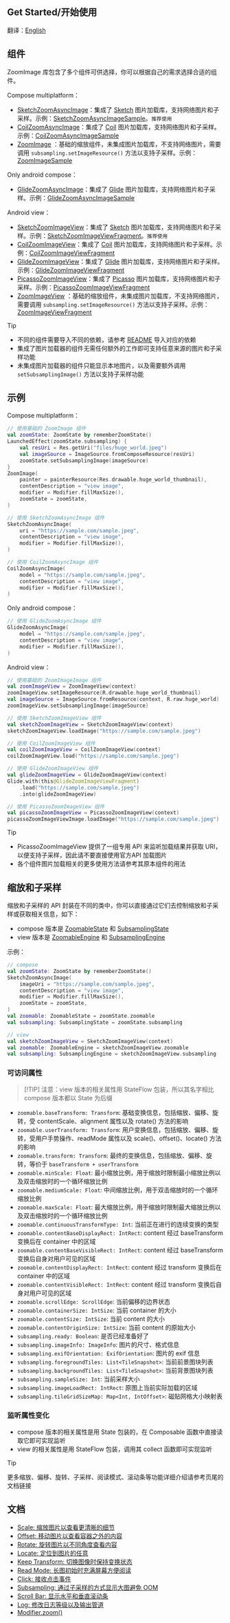 ## Get Started/开始使用

翻译：[English](getting_started.md)

## 组件

ZoomImage 库包含了多个组件可供选择，你可以根据自己的需求选择合适的组件。

Compose multiplatform：

* [SketchZoomAsyncImage]：集成了 [Sketch]
  图片加载库，支持网络图片和子采样。示例：[SketchZoomAsyncImageSample]。`推荐使用`
* [CoilZoomAsyncImage]：集成了 [Coil]
  图片加载库，支持网络图片和子采样。示例：[CoilZoomAsyncImageSample]
* [ZoomImage]
  ：基础的缩放组件，未集成图片加载库，不支持网络图片，需要调用 `subsampling.setImageResource()`
  方法以支持子采样。示例：[ZoomImageSample]

Only android compose：

* [GlideZoomAsyncImage]：集成了 [Glide]
  图片加载库，支持网络图片和子采样。示例：[GlideZoomAsyncImageSample]

Android view：

* [SketchZoomImageView]：集成了 [Sketch]
  图片加载库，支持网络图片和子采样。示例：[SketchZoomImageViewFragment]。`推荐使用`
* [CoilZoomImageView]：集成了 [Coil]
  图片加载库，支持网络图片和子采样。示例：[CoilZoomImageViewFragment]
* [GlideZoomImageView]：集成了 [Glide]
  图片加载库，支持网络图片和子采样。示例：[GlideZoomImageViewFragment]
* [PicassoZoomImageView]：集成了 [Picasso]
  图片加载库，支持网络图片和子采样。示例：[PicassoZoomImageViewFragment]
* [ZoomImageView]
  ：基础的缩放组件，未集成图片加载库，不支持网络图片，需要调用 `subsampling.setImageResource()`
  方法以支持子采样。示例：[ZoomImageViewFragment]

> [!TIP]
> * 不同的组件需要导入不同的依赖，请参考 [README](../README.zh.md#下载) 导入对应的依赖
> * 集成了图片加载器的组件无需任何额外的工作即可支持任意来源的图片和子采样功能
> * 未集成图片加载器的组件只能显示本地图片，以及需要额外调用 `setSubsamplingImage()` 方法以支持子采样功能

## 示例

Compose multiplatform：

```kotlin
// 使用基础的 ZoomImage 组件
val zoomState: ZoomState by rememberZoomState()
LaunchedEffect(zoomState.subsampling) {
    val resUri = Res.getUri("files/huge_world.jpeg")
    val imageSource = ImageSource.fromComposeResource(resUri)
    zoomState.setSubsamplingImage(imageSource)
}
ZoomImage(
    painter = painterResource(Res.drawable.huge_world_thumbnail),
    contentDescription = "view image",
    modifier = Modifier.fillMaxSize(),
    zoomState = zoomState,
)

// 使用 SketchZoomAsyncImage 组件
SketchZoomAsyncImage(
    uri = "https://sample.com/sample.jpeg",
    contentDescription = "view image",
    modifier = Modifier.fillMaxSize(),
)

// 使用 CoilZoomAsyncImage 组件
CoilZoomAsyncImage(
    model = "https://sample.com/sample.jpeg",
    contentDescription = "view image",
    modifier = Modifier.fillMaxSize(),
)
```

Only android compose：

```kotlin
// 使用 GlideZoomAsyncImage 组件
GlideZoomAsyncImage(
    model = "https://sample.com/sample.jpeg",
    contentDescription = "view image",
    modifier = Modifier.fillMaxSize(),
)
```

Android view：

```kotlin
// 使用基础的 ZoomImageImage 组件
val zoomImageView = ZoomImageView(context)
zoomImageView.setImageResource(R.drawable.huge_world_thumbnail)
val imageSource = ImageSource.fromResource(context, R.raw.huge_world)
zoomImageView.setSubsamplingImage(imageSource)

// 使用 SketchZoomImageView 组件
val sketchZoomImageView = SketchZoomImageView(context)
sketchZoomImageView.loadImage("https://sample.com/sample.jpeg")

// 使用 CoilZoomImageView 组件
val coilZoomImageView = CoilZoomImageView(context)
coilZoomImageView.load("https://sample.com/sample.jpeg")

// 使用 GlideZoomImageView 组件
val glideZoomImageView = GlideZoomImageView(context)
Glide.with(this@GlideZoomImageViewFragment)
    .load("https://sample.com/sample.jpeg")
    .into(glideZoomImageView)

// 使用 PicassoZoomImageView 组件
val picassoZoomImageView = PicassoZoomImageView(context)
picassoZoomImageViewImage.loadImage("https://sample.com/sample.jpeg")
```

> [!TIP]
> * PicassoZoomImageView 提供了一组专用 API 来监听加载结果并获取 URI，以便支持子采样，因此请不要直接使用官方API
    加载图片
> * 各个组件图片加载相关的更多使用方法请参考其原本组件的用法

## 缩放和子采样

缩放和子采样的 API 封装在不同的类中，你可以直接通过它们去控制缩放和子采样或获取相关信息，如下：

* compose 版本是 [ZoomableState] 和 [SubsamplingState]
* view 版本是 [ZoomableEngine] 和 [SubsamplingEngine]

示例：

```kotlin
// compose
val zoomState: ZoomState by rememberZoomState()
SketchZoomAsyncImage(
    imageUri = "https://sample.com/sample.jpeg",
    contentDescription = "view image",
    modifier = Modifier.fillMaxSize(),
    zoomState = zoomState,
)
val zoomable: ZoomableState = zoomState.zoomable
val subsampling: SubsamplingState = zoomState.subsampling

// view
val sketchZoomImageView = SketchZoomImageView(context)
val zoomable: ZoomableEngine = sketchZoomImageView.zoomable
val subsampling: SubsamplingEngine = sketchZoomImageView.subsampling
```

### 可访问属性

> [!TIP] 注意：view 版本的相关属性用 StateFlow 包装，所以其名字相比 compose 版本都以 State 为后缀

* `zoomable.baseTransform: Transform`: 基础变换信息，包括缩放、偏移、旋转，受 contentScale、alignment
  属性以及 rotate() 方法的影响
* `zoomable.userTransform: Transform`: 用户变换信息，包括缩放、偏移、旋转，受用户手势操作、readMode 属性以及
  scale()、offset()、locate()
  方法的影响
* `zoomable.transform: Transform`:
  最终的变换信息，包括缩放、偏移、旋转，等价于 `baseTransform + userTransform`
* `zoomable.minScale: Float`: 最小缩放比例，用于缩放时限制最小缩放比例以及双击缩放时的一个循环缩放比例
* `zoomable.mediumScale: Float`: 中间缩放比例，用于双击缩放时的一个循环缩放比例
* `zoomable.maxScale: Float`: 最大缩放比例，用于缩放时限制最大缩放比例以及双击缩放时的一个循环缩放比例
* `zoomable.continuousTransformType: Int`: 当前正在进行的连续变换的类型
* `zoomable.contentBaseDisplayRect: IntRect`: content 经过 baseTransform 变换后在 container 中的区域
* `zoomable.contentBaseVisibleRect: IntRect`: content 经过 baseTransform 变换后自身对用户可见的区域
* `zoomable.contentDisplayRect: IntRect`: content 经过 transform 变换后在 container 中的区域
* `zoomable.contentVisibleRect: IntRect`: content 经过 transform 变换后自身对用户可见的区域
* `zoomable.scrollEdge: ScrollEdge`: 当前偏移的边界状态
* `zoomable.containerSize: IntSize`: 当前 container 的大小
* `zoomable.contentSize: IntSize`: 当前 content 的大小
* `zoomable.contentOriginSize: IntSize`: 当前 content 的原始大小
* `subsampling.ready: Boolean`: 是否已经准备好了
* `subsampling.imageInfo: ImageInfo`: 图片的尺寸、格式信息
* `subsampling.exifOrientation: ExifOrientation`: 图片的 exif 信息
* `subsampling.foregroundTiles: List<TileSnapshot>`: 当前前景图块列表
* `subsampling.backgroundTiles: List<TileSnapshot>`: 当前背景图块列表
* `subsampling.sampleSize: Int`: 当前采样大小
* `subsampling.imageLoadRect: IntRect`: 原图上当前实际加载的区域
* `subsampling.tileGridSizeMap: Map<Int, IntOffset>`: 磁贴网格大小映射表

### 监听属性变化

* compose 版本的相关属性是用 State 包装的，在 Composable 函数中直接读取它即可实现监听
* view 的相关属性是用 StateFlow 包装，调用其 collect 函数即可实现监听

> [!TIP]
> 更多缩放、偏移、旋转、子采样、阅读模式、滚动条等功能详细介绍请参考页尾的文档链接

## 文档

* [Scale: 缩放图片以查看更清晰的细节](scale.zh.md)
* [Offset: 移动图片以查看容器之外的内容](offset.zh.md)
* [Rotate: 旋转图片以不同角度查看内容](rotate.zh.md)
* [Locate: 定位到图片的任意](locate.zh.md)
* [Keep Transform: 切换图像时保持变换状态](keep_transform.zh.md)
* [Read Mode: 长图初始时充满屏幕方便阅读](readmode.zh.md)
* [Click: 接收点击事件](click.zh.md)
* [Subsampling: 通过子采样的方式显示大图避免 OOM](subsampling.zh.md)
* [Scroll Bar: 显示水平和垂直滚动条](scrollbar.zh.md)
* [Log: 修改日志等级以及输出管道](log.zh.md)
* [Modifier.zoom()](modifier_zoom.zh.md)

[ZoomImage]: ../zoomimage-compose/src/commonMain/kotlin/com/github/panpf/zoomimage/ZoomImage.kt

[CoilZoomAsyncImage]: ../zoomimage-compose-coil3/src/commonMain/kotlin/com/github/panpf/zoomimage/SingletonCoilZoomAsyncImage.kt

[GlideZoomAsyncImage]: ../zoomimage-compose-glide/src/main/kotlin/com/github/panpf/zoomimage/GlideZoomAsyncImage.kt

[SketchZoomAsyncImage]: ../zoomimage-compose-sketch4/src/commonMain/kotlin/com/github/panpf/zoomimage/SingletonSketchZoomAsyncImage.kt

[ZoomImageSample]: ../sample/src/commonMain/kotlin/com/github/panpf/zoomimage/sample/ui/examples/BasicZoomImageSample.kt

[CoilZoomAsyncImageSample]: ../sample/src/commonMain/kotlin/com/github/panpf/zoomimage/sample/ui/examples/CoilZoomAsyncImageSample.common.kt

[GlideZoomAsyncImageSample]: ../sample/src/androidMain/kotlin/com/github/panpf/zoomimage/sample/ui/examples/GlideZoomAsyncImageSample.kt

[SketchZoomAsyncImageSample]: ../sample/src/commonMain/kotlin/com/github/panpf/zoomimage/sample/ui/examples/SketchZoomAsyncImageSample.kt

[ZoomImageView]: ../zoomimage-view/src/main/kotlin/com/github/panpf/zoomimage/ZoomImageView.kt

[CoilZoomImageView]: ../zoomimage-view-coil3-core/src/main/kotlin/com/github/panpf/zoomimage/CoilZoomImageView.kt

[GlideZoomImageView]: ../zoomimage-view-glide/src/main/kotlin/com/github/panpf/zoomimage/GlideZoomImageView.kt

[PicassoZoomImageView]: ../zoomimage-view-picasso/src/main/kotlin/com/github/panpf/zoomimage/PicassoZoomImageView.kt

[SketchZoomImageView]: ../zoomimage-view-sketch4-core/src/main/kotlin/com/github/panpf/zoomimage/SketchZoomImageView.kt

[ZoomImageViewFragment]: ../sample/src/androidMain/kotlin/com/github/panpf/zoomimage/sample/ui/examples/BasicZoomImageViewFragment.kt

[CoilZoomImageViewFragment]: ../sample/src/androidMain/kotlin/com/github/panpf/zoomimage/sample/ui/examples/CoilZoomImageViewFragment.kt

[GlideZoomImageViewFragment]: ../sample/src/androidMain/kotlin/com/github/panpf/zoomimage/sample/ui/examples/GlideZoomImageViewFragment.kt

[PicassoZoomImageViewFragment]: ../sample/src/androidMain/kotlin/com/github/panpf/zoomimage/sample/ui/examples/PicassoZoomImageViewFragment.kt

[SketchZoomImageViewFragment]: ../sample/src/androidMain/kotlin/com/github/panpf/zoomimage/sample/ui/examples/SketchZoomImageViewFragment.kt

[Sketch]: https://github.com/panpf/sketch

[SketchAsyncImage]: https://github.com/panpf/sketch/blob/main/sketch-compose/src/commonMain/kotlin/com/github/panpf/sketch/compose/AsyncImage.kt

[Coil]: https://github.com/coil-kt/coil

[CoilAsyncImage]: https://github.com/coil-kt/coil/blob/main/coil-compose-singleton/src/commonMain/kotlin/coil/compose/SingletonAsyncImage.kt

[Glide]: https://github.com/bumptech/glide

[GlideImage]: https://github.com/bumptech/glide/blob/master/integration/compose/src/commonMain/kotlin/com/bumptech/glide/integration/compose/GlideImage.kt

[Picasso]: https://github.com/square/picasso

[ZoomableState]: ../zoomimage-compose/src/commonMain/kotlin/com/github/panpf/zoomimage/compose/zoom/ZoomableState.kt

[SubsamplingState]: ../zoomimage-compose/src/commonMain/kotlin/com/github/panpf/zoomimage/compose/subsampling/SubsamplingState.kt

[ZoomableEngine]: ../zoomimage-view/src/main/kotlin/com/github/panpf/zoomimage/view/zoom/ZoomableEngine.kt

[SubsamplingEngine]: ../zoomimage-view/src/main/kotlin/com/github/panpf/zoomimage/view/subsampling/SubsamplingEngine.kt

[ZoomImageView]: ../zoomimage-view/src/main/kotlin/com/github/panpf/zoomimage/ZoomImageView.kt

[ZoomImage]: ../zoomimage-compose/src/commonMain/kotlin/com/github/panpf/zoomimage/ZoomImage.kt

[ZoomState]: ../zoomimage-compose/src/commonMain/kotlin/com/github/panpf/zoomimage/compose/ZoomState.kt